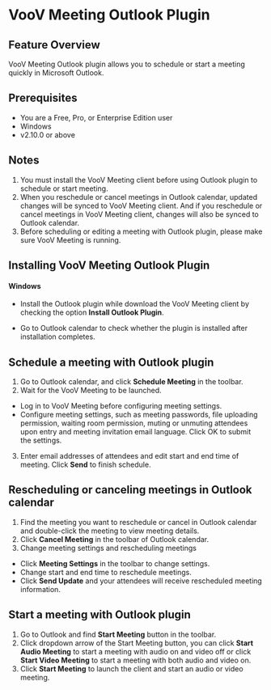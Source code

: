 # VooV Meeting Outlook Plugin

## Feature Overview
VooV Meeting Outlook plugin allows you to schedule or start a meeting quickly in Microsoft Outlook.

## Prerequisites
- You are a Free, Pro, or Enterprise Edition user
- Windows
- v2.10.0 or above

## Notes
1. You must install the VooV Meeting client before using Outlook plugin to schedule or start meeting. 
2. When you reschedule or cancel meetings in Outlook calendar, updated changes will be synced to VooV Meeting client. And if you reschedule or cancel meetings in VooV Meeting client, changes will also be synced to Outlook calendar.  
3. Before scheduling or editing a meeting with Outlook plugin, please make sure VooV Meeting is running.

## Installing VooV Meeting Outlook Plugin
#### Windows
- Install the Outlook plugin while download the VooV Meeting client by checking the option **Install Outlook Plugin**. 


- Go to Outlook calendar to check whether the plugin is installed after installation completes. 

## Schedule a meeting with Outlook plugin

1. Go to Outlook calendar, and click **Schedule Meeting** in the toolbar.
2. Wait for the VooV Meeting to be launched.
 - Log in to VooV Meeting before configuring meeting settings.
 - Configure meeting settings, such as meeting passwords, file uploading permission, waiting room permission, muting or unmuting attendees upon entry and meeting invitation email language. Click OK to submit the settings.
3. Enter email addresses of attendees and edit start and end time of meeting. Click **Send** to finish schedule.
## Rescheduling or canceling meetings in Outlook calendar

1. Find the meeting you want to reschedule or cancel in Outlook calendar and double-click the meeting to view meeting details. 
2. Click **Cancel Meeting** in the toolbar of Outlook calendar.
3. Change meeting settings and rescheduling meetings
 - Click **Meeting Settings** in the toolbar to change settings.
 - Change start and end time to reschedule meetings. 
 - Click **Send Update** and your attendees will receive rescheduled meeting information.

## Start a meeting with Outlook plugin
1. Go to Outlook and find **Start Meeting** button in the toolbar.
2. Click dropdown arrow of the Start Meeting button, you can click **Start Audio Meeting** to start a meeting with audio on and video off or click **Start Video Meeting** to start a meeting with both audio and video on. 
3. Click **Start Meeting** to launch the client and start an audio or video meeting.